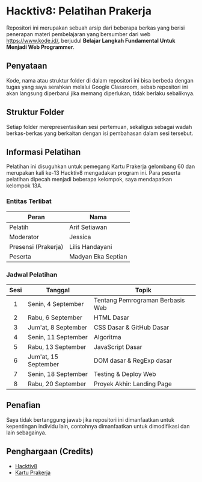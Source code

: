 # Hacktiv8: Pelatihan Prakerja

Repositori ini merupakan sebuah arsip dari beberapa berkas yang berisi penerapan materi pembelajaran yang bersumber dari web <https://www.kode.id/>, berjudul **Belajar Langkah Fundamental Untuk Menjadi Web Programmer**.

## Penyataan

Kode, nama atau struktur folder di dalam repositori ini bisa berbeda dengan tugas yang saya serahkan melalui Google Classroom, sebab repositori ini akan langsung diperbarui jika memang diperlukan, tidak berlaku sebaliknya.

## Struktur Folder

Setiap folder merepresentasikan sesi pertemuan, sekaligus sebagai wadah berkas-berkas yang berkaitan dengan isi pembahasan dalam sesi tersebut.

## Informasi Pelatihan

Pelatihan ini disuguhkan untuk pemegang Kartu Prakerja gelombang 60 dan merupakan kali ke-13 Hacktiv8 mengadakan program ini. Para peserta pelatihan dipecah menjadi beberapa kelompok, saya mendapatkan kelompok 13A.

### Entitas Terlibat

| Peran               | Nama               |
| ------------------- | ------------------ |
| Pelatih             | Arif Setiawan      |
| Moderator           | Jessica            |
| Presensi (Prakerja) | Lilis Handayani    |
| Peserta             | Madyan Eka Septian |

### Jadwal Pelatihan

| Sesi | Tanggal              | Topik                            |
| :--: | -------------------- | -------------------------------- |
|  1   | Senin, 4 September   | Tentang Pemrograman Berbasis Web |
|  2   | Rabu, 6 September    | HTML Dasar                       |
|  3   | Jum'at, 8 September  | CSS Dasar & GitHub Dasar         |
|  4   | Senin, 11 September  | Algoritma                        |
|  5   | Rabu, 13 September   | JavaScript Dasar                 |
|  6   | Jum'at, 15 September | DOM dasar & RegExp dasar         |
|  7   | Senin, 18 September  | Testing & Deploy Web             |
|  8   | Rabu, 20 September   | Proyek Akhir: Landing Page       |

## Penafian

Saya tidak bertanggung jawab jika repositori ini dimanfaatkan untuk kepentingan individu lain, contohnya dimanfaatkan untuk dimodifikasi dan lain sebagainya.

## Penghargaan (Credits)

- [Hacktiv8](https://www.hacktiv8.com/prakerja)
- [Kartu Prakerja](https://www.prakerja.go.id/)
